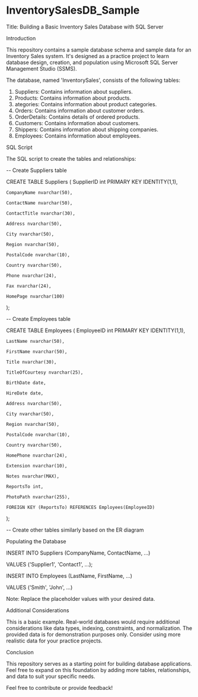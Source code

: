 # InventorySalesDB_Sample
Title: Building a Basic Inventory Sales Database with SQL Server

Introduction

This repository contains a sample database schema and sample data for an Inventory Sales system. 
It's designed as a practice project to learn database design, creation, and population using Microsoft SQL Server Management Studio (SSMS).

The database, named 'InventorySales', consists of the following tables:

1. Suppliers: Contains information about suppliers.
2. Products: Contains information about products.
3. ategories: Contains information about product categories.
4. Orders: Contains information about customer orders.
5. OrderDetails: Contains details of ordered products.
6. Customers: Contains information about customers.
7. Shippers: Contains information about shipping companies.
8. Employees: Contains information about employees.

SQL Script

The SQL script to create the tables and relationships:


-- Create Suppliers table

CREATE TABLE Suppliers (
    SupplierID int PRIMARY KEY IDENTITY(1,1),
    
    CompanyName nvarchar(50),
    
    ContactName nvarchar(50),
    
    ContactTitle nvarchar(30),
    
    Address nvarchar(50),
    
    City nvarchar(50),
    
    Region nvarchar(50),
    
    PostalCode nvarchar(10),
    
    Country nvarchar(50),
    
    Phone nvarchar(24),
    
    Fax nvarchar(24),
    
    HomePage nvarchar(100)
);

-- Create Employees table

CREATE TABLE Employees (
    EmployeeID int PRIMARY KEY IDENTITY(1,1),
    
    LastName nvarchar(50),
    
    FirstName nvarchar(50),
    
    Title nvarchar(30),
    
    TitleOfCourtesy nvarchar(25),
    
    BirthDate date,
    
    HireDate date,
    
    Address nvarchar(50),
    
    City nvarchar(50),
    
    Region nvarchar(50),
    
    PostalCode nvarchar(10),
    
    Country nvarchar(50),
    
    HomePhone nvarchar(24),
    
    Extension nvarchar(10),
    
    Notes nvarchar(MAX),
    
    ReportsTo int,
    
    PhotoPath nvarchar(255),
    
    FOREIGN KEY (ReportsTo) REFERENCES Employees(EmployeeID)
);

-- Create other tables similarly based on the ER diagram

Populating the Database

INSERT INTO Suppliers (CompanyName, ContactName, ...)

VALUES ('Supplier1', 'Contact1', ...);

INSERT INTO Employees (LastName, FirstName, ...)

VALUES ('Smith', 'John', ...)

Note: Replace the placeholder values with your desired data.

Additional Considerations

This is a basic example. 
Real-world databases would require additional considerations like data types, indexing, constraints, and normalization.
The provided data is for demonstration purposes only.
Consider using more realistic data for your practice projects.

Conclusion

This repository serves as a starting point for building database applications. 
Feel free to expand on this foundation by adding more tables, relationships, and data to suit your specific needs.

Feel free to contribute or provide feedback!

